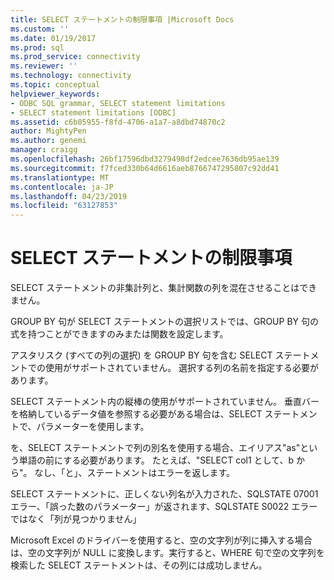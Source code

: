 ```yaml
---
title: SELECT ステートメントの制限事項 |Microsoft Docs
ms.custom: ''
ms.date: 01/19/2017
ms.prod: sql
ms.prod_service: connectivity
ms.reviewer: ''
ms.technology: connectivity
ms.topic: conceptual
helpviewer_keywords:
- ODBC SQL grammar, SELECT statement limitations
- SELECT statement limitations [ODBC]
ms.assetid: c6b05955-f8fd-4706-a1a7-a8dbd74870c2
author: MightyPen
ms.author: genemi
manager: craigg
ms.openlocfilehash: 26bf17596dbd3279498df2edcee7636db95ae139
ms.sourcegitcommit: f7fced330b64d6616aeb8766747295807c92dd41
ms.translationtype: MT
ms.contentlocale: ja-JP
ms.lasthandoff: 04/23/2019
ms.locfileid: "63127853"
---
```

# <a name="select-statement-limitations"></a>SELECT ステートメントの制限事項
SELECT ステートメントの非集計列と、集計関数の列を混在させることはできません。  
  
 GROUP BY 句が SELECT ステートメントの選択リストでは、GROUP BY 句の式を持つことができますのみまたは関数を設定します。  
  
 アスタリスク (すべての列の選択) を GROUP BY 句を含む SELECT ステートメントでの使用がサポートされていません。 選択する列の名前を指定する必要があります。  
  
 SELECT ステートメント内の縦棒の使用がサポートされていません。 垂直バーを格納しているデータ値を参照する必要がある場合は、SELECT ステートメントで、パラメーターを使用します。  
  
 を、SELECT ステートメントで列の別名を使用する場合、エイリアス"as"という単語の前にする必要があります。 たとえば、"SELECT col1 として、b から"。 なし、「と」、ステートメントはエラーを返します。  
  
 SELECT ステートメントに、正しくない列名が入力された、SQLSTATE 07001 エラー、「誤った数のパラメーター」が返されます、SQLSTATE S0022 エラーではなく「列が見つかりません」  
  
 Microsoft Excel のドライバーを使用すると、空の文字列が列に挿入する場合は、空の文字列が NULL に変換します。実行すると、WHERE 句で空の文字列を検索した SELECT ステートメントは、その列には成功しません。
